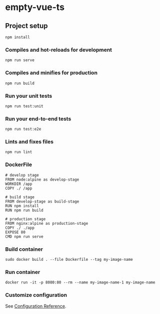 # empty-vue-ts

## Project setup
```
npm install
```

### Compiles and hot-reloads for development
```
npm run serve
```

### Compiles and minifies for production
```
npm run build
```

### Run your unit tests
```
npm run test:unit
```

### Run your end-to-end tests
```
npm run test:e2e
```

### Lints and fixes files
```
npm run lint
```

### DockerFile
```
# develop stage
FROM node:alpine as develop-stage
WORKDIR /app
COPY ./ /app

# build stage
FROM develop-stage as build-stage
RUN npm install
RUN npm run build

# production stage
FROM nginx:alpine as production-stage
COPY ./ ./app
EXPOSE 80
CMD npm run serve
```


### Build container
```
sudo docker build . --file Dockerfile --tag my-image-name
```

### Run container
```
docker run -it -p 8080:80 --rm --name my-image-name-1 my-image-name
```

### Customize configuration
See [Configuration Reference](https://cli.vuejs.org/config/).
